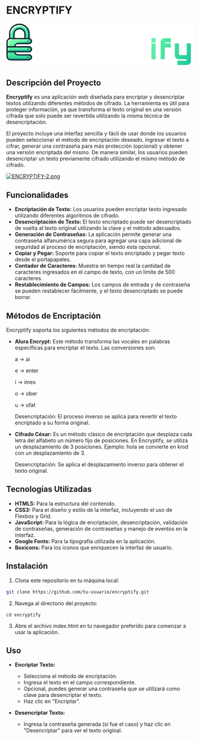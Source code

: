 # ENCRYPTIFY

![Logo de Encryptify](assets/images/Logo-light.svg)

## Descripción del Proyecto

**Encryptify** es una aplicación web diseñada para encriptar y desencriptar textos utilizando diferentes métodos de cifrado. La herramienta es útil para proteger información, ya que transforma el texto original en una versión cifrada que solo puede ser revertida utilizando la misma técnica de desencriptación.

El proyecto incluye una interfaz sencilla y fácil de usar donde los usuarios pueden seleccionar el método de encriptación deseado, ingresar el texto a cifrar, generar una contraseña para más protección (opcional) y obtener una versión encriptada del mismo. De manera similar, los usuarios pueden desencriptar un texto previamente cifrado utilizando el mismo método de cifrado.


[![ENCRYPTIFY-2.png](https://i.postimg.cc/057pQX4t/ENCRYPTIFY-2.png)](https://postimg.cc/G9hBgKdY)


## Funcionalidades

- **Encriptación de Texto:** Los usuarios pueden encriptar texto ingresado utilizando diferentes algoritmos de cifrado.
- **Desencriptación de Texto:** El texto encriptado puede ser desencriptado de vuelta al texto original utilizando la clave y el método adecuados.
- **Generación de Contraseñas:** La aplicación permite generar una contraseña alfanumérica segura para agregar una capa adicional de seguridad al proceso de encriptación, siendo esta opcional.
- **Copiar y Pegar:** Soporte para copiar el texto encriptado y pegar texto desde el portapapeles.
- **Contador de Caracteres:** Muestra en tiempo real la cantidad de caracteres ingresados en el campo de texto, con un límite de 500 caracteres.
- **Restablecimiento de Campos:** Los campos de entrada y de contraseña se pueden restablecer fácilmente, y el texto desencriptado se puede borrar.

## Métodos de Encriptación

Encryptify soporta los siguientes métodos de encriptación:

- **Alura Encrypt:**
Este método transforma las vocales en palabras específicas para encriptar el texto.
Las conversiones son:

  a → ai

  e → enter

  i → imes

  o → ober

  u → ufat

  Desencriptación: El proceso inverso se aplica para revertir el texto encriptado a su forma original.

- **Cifrado César:**
Es un método clásico de encriptación que desplaza cada letra del alfabeto un número fijo de posiciones. En Encryptify, se utiliza un desplazamiento de 3 posiciones.
Ejemplo: hola se convierte en krod con un desplazamiento de 3.

  Desencriptación: Se aplica el desplazamiento inverso para obtener el texto original.

## Tecnologías Utilizadas

- **HTML5:** Para la estructura del contenido.
- **CSS3:** Para el diseño y estilo de la interfaz, incluyendo el uso de Flexbox y Grid.
- **JavaScript:** Para la lógica de encriptación, desencriptación, validación de contraseñas, generación de contraseñas y manejo de eventos en la interfaz.
- **Google Fonts:** Para la tipografía utilizada en la aplicación.
- **Boxicons:** Para los iconos que enriquecen la interfaz de usuario.

## Instalación

1. Clona este repositorio en tu máquina local:
```sh
git clone https://github.com/tu-usuario/encryptify.git
```
2. Navega al directorio del proyecto:
```
cd encryptify
```
3. Abre el archivo index.html en tu navegador preferido para comenzar a usar la aplicación.


## Uso
- **Encriptar Texto:**
    - Selecciona el método de encriptación.
    - Ingresa el texto en el campo correspondiente.
    - Opcional, puedes generar una contraseña que se utilizará como clave para desencriptar el texto.
    - Haz clic en "Encriptar".

- **Desencriptar Texto:** 
    - Ingresa la contraseña generada (si fue el caso) y haz clic en "Desencriptar" para ver el texto original.
